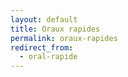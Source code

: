 ```yaml
---
layout: default
title: Oraux rapides
permalink: oraux-rapides
redirect_from:
  - oral-rapide
---
```

